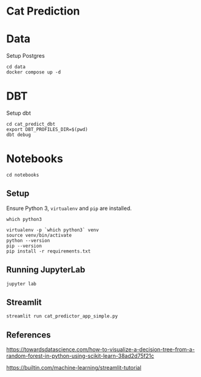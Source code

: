 # Cat Prediction

# Data

Setup Postgres

```console
cd data
docker compose up -d
```


# DBT

Setup dbt

```console
cd cat_predict_dbt
export DBT_PROFILES_DIR=$(pwd)
dbt debug
```


# Notebooks
```console
cd notebooks
```

## Setup


Ensure Python 3, `virtualenv` and `pip` are installed.

```console
which python3

virtualenv -p `which python3` venv
source venv/bin/activate
python --version
pip --version
pip install -r requirements.txt 
```

## Running JupyterLab

```console
jupyter lab
```

## Streamlit


```console
streamlit run cat_predictor_app_simple.py
```

## References

https://towardsdatascience.com/how-to-visualize-a-decision-tree-from-a-random-forest-in-python-using-scikit-learn-38ad2d75f21c

https://builtin.com/machine-learning/streamlit-tutorial
